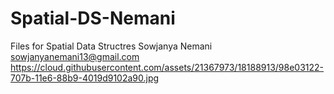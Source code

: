 # Spatial-DS-Nemani
Files for Spatial Data Structres
Sowjanya Nemani
sowjanyanemani13@gmail.com
https://cloud.githubusercontent.com/assets/21367973/18188913/98e03122-707b-11e6-88b9-4019d9102a90.jpg
